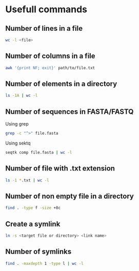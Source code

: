 # Usefull commands

## Number of lines in a file
```bash
wc -l <file>
```

## Number of columns in a file
```bash
awk '{print NF; exit}' path/to/file.txt
```

## Number of elements in a directory
``` bash
ls -1A | wc -l
```

## Number of sequences in FASTA/FASTQ
Using grep
```bash
grep -c "^>" file.fasta
```

Using sektq
```bash
seqtk comp file.fasta | wc -l
```

## Number of file with .txt extension
```bash
ls -1 *.txt | wc -l
```

## Number of non empty file in a directory
```bash
find . -type f -size +0c
```


## Create a symlink
```bash
ln -s <target file or directory> <link name>
```

## Number of symlinks
```bash
find . -maxdepth 1 -type l | wc -l
```


